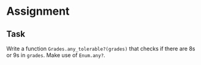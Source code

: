 # Assignment

## Task

Write a function `Grades.any_tolerable?(grades)` that checks if there are 8s or 9s
in `grades`. Make use of `Enum.any?`.
